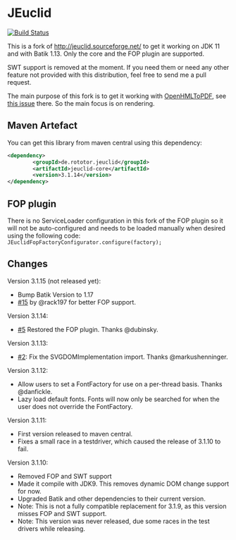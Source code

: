 JEuclid
=========

[![Build Status](https://api.travis-ci.org/rototor/jeuclid.svg?branch=master)](https://travis-ci.org/rototor/jeuclid)

This is a fork of http://jeuclid.sourceforge.net/ to get it working on JDK 11 and 
with Batik 1.13. Only the core and the FOP plugin are supported.

SWT support is removed at the moment. If you need them or need any other feature
not provided with this distribution, feel free to send me a pull request.

The main purpose of this fork is to get it working with 
[OpenHMLToPDF](https://github.com/danfickle/openhtmltopdf), see 
[this issue](https://github.com/danfickle/openhtmltopdf/issues/161) there. So the main focus is
on rendering.


## Maven Artefact
You can get this library from maven central using this dependency:

```xml
<dependency>
        <groupId>de.rototor.jeuclid</groupId>
        <artifactId>jeuclid-core</artifactId>
        <version>3.1.14</version>
</dependency>
```
## FOP plugin

There is no ServiceLoader configuration in this fork of the FOP plugin so it will not be auto-configured
and needs to be loaded manually when desired using the following code: `JEuclidFopFactoryConfigurator.configure(factory);`

## Changes

Version 3.1.15 (not released yet):
 - Bump Batik Version to 1.17
 - [#15](https://github.com/rototor/jeuclid/pull/15) by @rack197 for better FOP support.

Version 3.1.14:
 - [#5](https://github.com/rototor/jeuclid/pull/5) Restored the FOP plugin. Thanks @dubinsky.

Version 3.1.13:
 - [#2](https://github.com/rototor/jeuclid/pull/2):  Fix the SVGDOMImplementation import. Thanks @markushenninger.

Version 3.1.12:
 - Allow users to set a FontFactory for use on a per-thread basis. Thanks @danfickle.
 - Lazy load default fonts. Fonts will now only be searched for when the user does not override the FontFactory.

Version 3.1.11: 
 - First version released to maven central.
 - Fixes a small race in a testdriver, which caused the release of 3.1.10 to fail.
 
Version 3.1.10:
 - Removed FOP and SWT support
 - Made it compile with JDK9. This removes dynamic DOM change support for now.
 - Upgraded Batik and other dependencies to their current version.
 - Note: This is not a fully compatible replacement for 3.1.9, as this version
	misses FOP and SWT support.
 - Note: This version was never released, due some races in the test 
 drivers while releasing.
